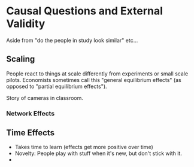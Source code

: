 # Causal Questions and External Validity

Aside from "do the people in study look similar" etc...


## Scaling

People react to things at scale differently from experiments or small scale pilots. Economists sometimes call this "general equilibrium effects" (as opposed to "partial equilibrium effects").

Story of cameras in classroom.

### Network Effects

## Time Effects

- Takes time to learn (effects get more positive over time)
- Novelty: People play with stuff when it's new, but don't stick with it.
- 